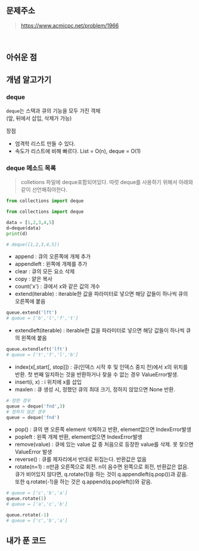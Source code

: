## 문제주소

> https://www.acmicpc.net/problem/1966

</br>

## 아쉬운 점

## 개념 알고가기

### deque

`deque`는 스택과 큐의 기능을 모두 가진 객체  
(앞, 뒤에서 삽입, 삭제가 가능)

장점

- 엄격학 리스트 만들 수 있다.
- 속도가 리스트에 비해 빠르다. List = O(n), deque = O(1)

### deque 메소드 목록

> colletions 파일에 deque포함되어있다. 따럿 deque를 사용하기 위해서 아래와같이 선언해줘야한다.

```py
from collections import deque
```

```py
from collections import deque

data = [1,2,3,4,5]
d=deque(data)
print(d)

# deque([1,2,3,4,5])
```

- append : 큐의 오른쪽에 개체 추가
- appendleft : 왼쪽에 개체를 추가
- clear : 큐의 모든 요소 삭제
- copy : 얕은 복사
- count('x') : 큐에서 x와 같은 값의 개수
- extend(iterable) : iterable한 값을 파라미터로 넣으면 해당 값들이 하나씩 큐의 오른쪽에 붙음

```py
queue.extend('lft')
# queue = ['b','l','f','t']
```

- extendleft(iterable) : iterable한 값을 파라미터로 넣으면 해당 값들이 하나씩 큐의 왼쪽에 붙음

```py
queue.extendleft('lft')
# queue = ['t','f','l','b']
```

- index(x[,start[, stop]]) : 큐(인덱스 시작 후 및 인덱스 중지 전)에서 x의 위치를 반환. 첫 번째 일치하는 것을 반환하거나 찾을 수 없는 경우 ValueError발생.
- insert(i, x) : i 위치에 x를 삽입
- maxlen : 큐 생성 시, 정했던 큐의 최대 크기, 정하지 않았으면 None 반환.

```py
# 정한 경우
queue = deque('fnd',3)
# 정하지 않은 경우
queue = deque('fnd')
```

- pop() : 큐의 맨 오른쪽 element 삭제하고 반환, element없으면 IndexError발생
- popleft : 왼쪽 개체 반환, element없으면 IndexError발생
- remove(value) : 큐에 있는 value 값 중 처음으로 등장한 value를 삭제. 못 찾으면 ValueError 발생
- reverse() : 큐를 제자리에서 반대로 뒤집는다. 반환값은 없음
- rotate(n=1) : n만큼 오른쪽으로 회전. n이 음수면 왼쪽으로 회전, 반환값은 없음. 큐가 비어있지 않다면, q.rotate(1)을 하는 것이 q.appendleft(q.pop())과 같음.  
  또한 q.rotate(-1)을 하는 것은 q.append(q.popleft())와 같음.

```py
# queue = ['c','b','a']
queue.rotate(1)
# queue = ['a','c','b']

queue.rotate(-1)
# queue = ['c','b','a']
```

## 내가 푼 코드

```py

```
